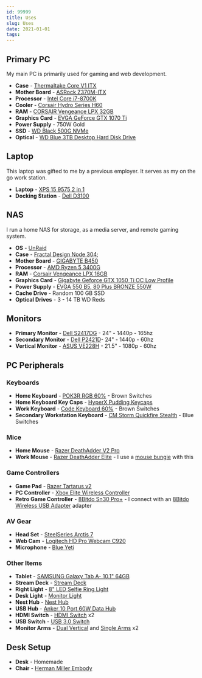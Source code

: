 ```yaml
---
id: 99999
title: Uses
slug: Uses
date: 2021-01-01
tags:
---
```


## Primary PC

My main PC is primarily used for gaming and web development.

- **Case** - [Thermaltake Core V1 ITX](https://www.amazon.com/gp/product/B00M2UKGSM/)
- **Mother Board** - [ASRock Z370M-ITX](https://www.newegg.com/p/N82E16813157795?Item=N82E16813157795)
- **Processor** - [Intel Core i7-8700K](https://www.newegg.com/core-i7-8th-gen-intel-core-i7-8700k/p/N82E16819117827?Item=N82E16819117827)
- **Cooler** - [Corsair Hydro Series H60](https://www.amazon.com/gp/product/B079NXZQBC)
- **RAM** - [CORSAIR Vengeance LPX 32GB](https://www.newegg.com/corsair-32gb-288-pin-ddr4-sdram/p/N82E16820233894?Item=N82E16820233894)
- **Graphics Card** - [EVGA GeForce GTX 1070 Ti](https://www.amazon.com/gp/product/B076S4RH6K)
- **Power Supply** - 750W Gold
- **SSD** - [WD Black 500G NVMe](https://www.amazon.com/gp/product/B07BR9FV1C/)
- **Optical** - [WD Blue 3TB Desktop Hard Disk Drive](https://www.amazon.com/gp/product/B013HNYV42)

## Laptop

This laptop was gifted to me by a previous employer. It serves as my on the go work station.

- **Laptop** - [XPS 15 9575 2 in 1](https://www.dell.com/en-us/shop/dell-laptops/xps-15-2-in-1/spd/xps-15-9575-2-in-1-laptop)
- **Docking Station** - [Dell D3100](https://www.amazon.com/Dell-Display-Docking-Station-D3100/dp/B00O0M46KO)

## NAS

I run a home NAS for storage, as a media server, and remote gaming system.

- **OS** - [UnRaid](https://unraid.net/)
- **Case** - [Fractal Design Node 304](https://www.amazon.com/gp/product/B009PIEMUC);
- **Mother Board** - [GIGABYTE B450](https://www.amazon.com/gp/product/B07GPDJ9R6)
- **Processor** - [AMD Ryzen 5 3400G](https://www.amazon.com/gp/product/B07SXNDKNM)
- **RAM** - [Corsair Vengeance LPX 16GB](https://www.amazon.com/gp/product/B0143UM4TC)
- **Graphics Card** - [Gigabyte Geforce GTX 1050 Ti OC Low Profile](https://www.amazon.com/gp/product/B06WWLWWJM/)
- **Power Supply** - [EVGA 550 B5, 80 Plus BRONZE 550W](https://www.amazon.com/gp/product/B084RGH8W4)
- **Cache Drive** - Random 100 GB SSD
- **Optical Drives** - 3 - 14 TB WD Reds

## Monitors

- **Primary Monitor** - [Dell S2417DG](https://www.dell.com/yu/business/p/dell-s2417dg-monitor/pd) - 24" - 1440p - 165hz
- **Secondary Monitor** - [Dell P2421D](https://www.dell.com/en-us/work/shop/dell-24-monitor-p2421d/apd/210-aull)- 24" - 1440p - 60hz
- **Vertical Monitor** - [ASUS VE228H](https://www.amazon.com/gp/product/B00413PHDM) - 21.5" - 1080p - 60hz

## PC Peripherals

### Keyboards

- **Home Keyboard** - [POK3R RGB 60%](https://mechanicalkeyboards.com/shop/index.php?l=product_detail&p=3527) - Brown Switches
- **Home Keyboard Key Caps** - [HyperX Pudding Keycaps](https://www.amazon.com/gp/product/B087QTWCTQ) 
- **Work Keyboard** - [Code Keyboard 60%](https://codekeyboards.com/) - Brown Switches
- **Secondary Workstation Keyboard** - [CM Storm Quickfire Stealth](https://www.coolermaster.com/catalog/peripheral/keyboards/quick-fire-stealth/) - Blue Switches

### Mice

- **Home Mouse** - [Razer DeathAdder V2 Pro](https://www.razer.com/gaming-mice/razer-deathadder-v2-pro/RZ01-03350100-R3U1)
- **Work Mouse** - [Razer DeathAdder Elite](https://www.amazon.com/gp/product/B01LXC1QL0) - I use a [mouse bungie](https://www.amazon.com/Razer-Mouse-Bungee-V2-RC21-01210100-R3M1/dp/B07FL2LSBH) with this

### Game Controllers

- **Game Pad** - [Razer Tartarus v2](https://www.amazon.com/Razer-Tartarus-Progammable-Detachable-Mecha-Membrane/dp/B07754PYFK/)
- **PC Controller** - [Xbox Elite Wireless Controller](https://www.amazon.com/Xbox-Elite-Wireless-Controller-one/dp/B00ZDNNRB8)
- **Retro Game Controller** - [8Bitdo Sn30 Pro+](https://www.amazon.com/8Bitdo-Sn30-Pro-Bluetooth-Gamepad-mac/dp/B07T8JKVNT/) - I connect with an [8Bitdo Wireless USB Adapter](https://www.amazon.com/Wireless-Bluetooth-Adapter-Nintendo-Switch-Raspberry/dp/B0786JC6VW/) adapter

### AV Gear

- **Head Set** - [SteelSeries Arctis 7](https://steelseries.com/gaming-headsets/arctis-7)
- **Web Cam** - [Logitech HD Pro Webcam C920](https://www.amazon.com/gp/product/B006JH8T3S/)
- **Microphone** - [Blue Yeti](https://www.amazon.com/gp/product/B00N1YPXW2/ref=ppx_yo_dt_b_search_asin_title?ie=UTF8&psc=1)

### Other Items

- **Tablet** - [SAMSUNG Galaxy Tab A- 10.1" 64GB](https://www.amazon.com/gp/product/B07Q3T1YJS)
- **Stream Deck** - [Stream Deck](https://www.amazon.com/Elgato-Stream-Deck-Controller-customizable/dp/B06XKNZT1P/)
- **Right Light** - [8" LED Selfie Ring Light](https://www.amazon.com/gp/product/B07P3HGX1P)
- **Desk Light** - [Monitor Light](https://www.amazon.com/gp/product/B0834BZ1LQ/)
- **Nest Hub** - [Nest Hub](https://store.google.com/us/product/google_nest_hub)
- **USB Hub** - [Anker 10 Port 60W Data Hub](https://www.amazon.com/gp/product/B00VDVCQ84)
- **HDMI Switch** - [HDMI Switch](https://www.amazon.com/gp/product/B01L8LLP2G) x2
- **USB Switch** - [USB 3.0 Switch](https://www.amazon.com/ABLEWE-Selector-Computers-Switcher-Compatible-dp-B08MBXMZLV/dp/B08MBXMZLV/)
- **Monitor Arms** - [Dual Vertical](https://www.amazon.com/gp/product/B01CUW5HDU) and [Single Arms](https://www.amazon.com/gp/product/B0052ATODM) x2

## Desk Setup

- **Desk** - Homemade
- **Chair** - [Herman Miller Embody](https://store.hermanmiller.com/office/office-chairs/embody-task-chair/4737.html?lang=en_US#lang=en_US&start=1)
